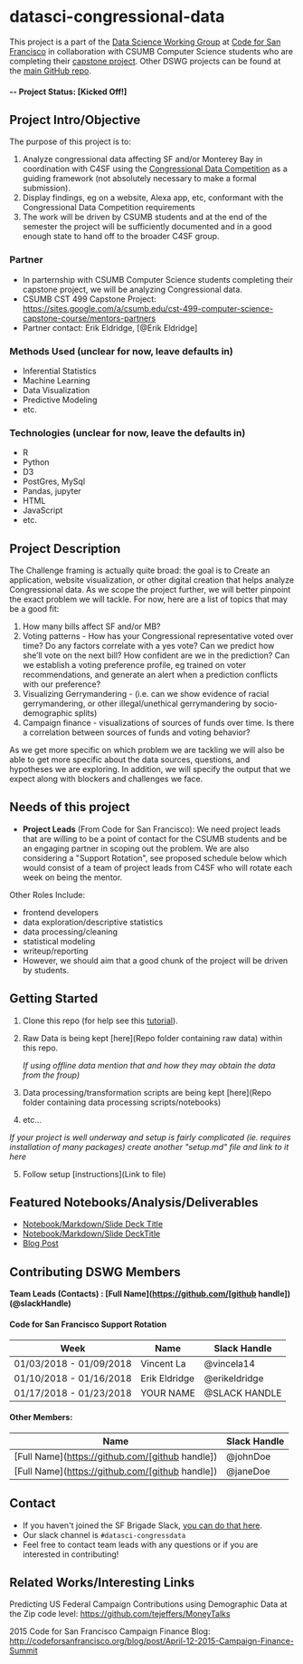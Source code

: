 # datasci-congressional-data
This project is a part of the [Data Science Working Group](http://datascience.codeforsanfrancisco.org) at [Code for San Francisco](http://www.codeforsanfrancisco.org) in collaboration with CSUMB Computer Science students who are completing their [capstone project](https://sites.google.com/a/csumb.edu/cst-499-computer-science-capstone-course/mentors-partners).  Other DSWG projects can be found at the [main GitHub repo](https://github.com/sfbrigade/data-science-wg).

#### -- Project Status: [Kicked Off!]

## Project Intro/Objective
The purpose of this project is to:

1. Analyze congressional data affecting SF and/or Monterey Bay in coordination with C4SF using the [Congressional Data Competition](https://www.challenge.gov/challenge/congressional-data-competition/) as a guiding framework (not absolutely necessary to make a formal submission).
2. Display findings, eg on a website, Alexa app, etc, conformant with the Congressional Data Competition requirements
3. The work will be driven by CSUMB students and at the end of the semester the project will be sufficiently documented and in a good enough state to hand off to the broader C4SF group.

### Partner
* In parternship with CSUMB Computer Science students completing their capstone project, we will be analyzing Congressional data.
* CSUMB CST 499 Capstone Project: https://sites.google.com/a/csumb.edu/cst-499-computer-science-capstone-course/mentors-partners
* Partner contact: Erik Eldridge, [@Erik Eldridge]

### Methods Used (unclear for now, leave defaults in)
* Inferential Statistics
* Machine Learning
* Data Visualization
* Predictive Modeling
* etc.

### Technologies (unclear for now, leave the defaults in)
* R 
* Python
* D3
* PostGres, MySql
* Pandas, jupyter
* HTML
* JavaScript
* etc. 

## Project Description
The Challenge framing is actually quite broad: the goal is to Create an application, website visualization, or other digital creation that helps analyze Congressional data. As we scope the project further, we will better pinpoint the exact problem we will tackle. For now, here are a list of topics that may be a good fit:

1. How many bills affect SF and/or MB?
2. Voting patterns - How has your Congressional representative voted over time? Do any factors correlate with a yes vote? Can we predict how she’ll vote on the next bill? How confident are we in the prediction? Can we establish a voting preference profile, eg trained on voter recommendations, and generate an alert when a prediction conflicts with our preference?
3. Visualizing Gerrymandering - (i.e. can we show evidence of racial gerrymandering, or other illegal/unethical gerrymandering by socio-demographic splits)
4. Campaign finance - visualizations of sources of funds over time. Is there a correlation between sources of funds and voting behavior?

As we get more specific on which problem we are tackling we will also be able to get more specific about the data sources, questions, and hypotheses we are exploring. In addition, we will specify the output that we expect along with blockers and challenges we face.

## Needs of this project

- **Project Leads** (From Code for San Francisco): We need project leads that are willing to be a point of contact for the CSUMB students and be an engaging partner in scoping out the problem. We are also considering a "Support Rotation", see proposed schedule below which would consist of a team of project leads from C4SF who will rotate each week on being the mentor.

Other Roles Include:
- frontend developers
- data exploration/descriptive statistics
- data processing/cleaning
- statistical modeling
- writeup/reporting
- However, we should aim that a good chunk of the project will be driven by students.

## Getting Started

1. Clone this repo (for help see this [tutorial](https://help.github.com/articles/cloning-a-repository/)).
2. Raw Data is being kept [here](Repo folder containing raw data) within this repo.

    *If using offline data mention that and how they may obtain the data from the froup)*
    
3. Data processing/transformation scripts are being kept [here](Repo folder containing data processing scripts/notebooks)
4. etc...

*If your project is well underway and setup is fairly complicated (ie. requires installation of many packages) create another "setup.md" file and link to it here*  

5. Follow setup [instructions](Link to file)

## Featured Notebooks/Analysis/Deliverables
* [Notebook/Markdown/Slide Deck Title](link)
* [Notebook/Markdown/Slide DeckTitle](link)
* [Blog Post](link)


## Contributing DSWG Members

**Team Leads (Contacts) : [Full Name](https://github.com/[github handle])(@slackHandle)**

#### Code for San Francisco Support Rotation
| Week        | Name | Slack Handle |
|------------ |------|------------  |
| 01/03/2018 - 01/09/2018 | Vincent La     | @vincela14 |
| 01/10/2018 - 01/16/2018 | Erik Eldridge  | @erikeldridge |
| 01/17/2018 - 01/23/2018 | YOUR NAME     | @SLACK HANDLE |

#### Other Members:

|Name     |  Slack Handle   | 
|---------|-----------------|
|[Full Name](https://github.com/[github handle])| @johnDoe        |
|[Full Name](https://github.com/[github handle]) |     @janeDoe    |

## Contact
* If you haven't joined the SF Brigade Slack, [you can do that here](http://c4sf.me/slack).  
* Our slack channel is `#datasci-congressdata`
* Feel free to contact team leads with any questions or if you are interested in contributing!

## Related Works/Interesting Links
Predicting US Federal Campaign Contributions using Demographic Data at the Zip code level: https://github.com/tejeffers/MoneyTalks

2015 Code for San Francisco Campaign Finance Blog: http://codeforsanfrancisco.org/blog/post/April-12-2015-Campaign-Finance-Summit

